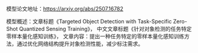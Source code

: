 模型论文地址：https://arxiv.org/abs/2507.16782

模型概述：文章标题《Targeted Object Detection with Task-Specific Zero-Shot Quantized Sensing Training》，
中文文章标题《针对对象检测的任务特定零样本量化感知训练》，
文章内容：提出一种任务特定的零样本量化感知训练方法，通过优化网络结构提升对象检测性能，减少标注需求。
